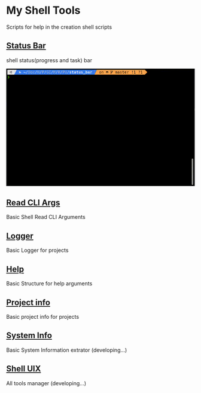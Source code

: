 # My Shell Tools

Scripts for help in the creation shell scripts

## [Status Bar](/status_bar.sh)

shell status(progress and task) bar

![preview](/status_bar_preview.gif)

## [Read CLI Args](/read_cli_args.sh)

Basic Shell Read CLI Arguments

## [Logger](/logger.sh)

Basic Logger for projects

## [Help](/help.sh)

Basic Structure for help arguments

## [Project info](/project_info.sh)

Basic project info for projects

## [System Info](/system_info.sh)

Basic System Information extrator
(developing...)

## [Shell UIX](/shell_uix.sh)

All tools manager
(developing...)
